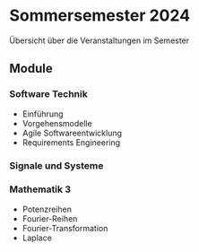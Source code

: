 # Sommersemester 2024

Übersicht über die Veranstaltungen im Semester

## Module

### Software Technik

- Einführung
- Vorgehensmodelle
- Agile Softwareentwicklung
- Requirements Engineering

### Signale und Systeme

### Mathematik 3

- Potenzreihen
- Fourier-Reihen
- Fourier-Transformation
- Laplace
